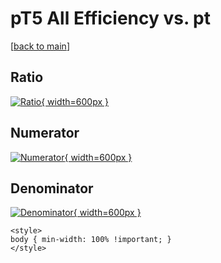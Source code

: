# pT5 All Efficiency vs. pt

[[back to main](./)]



## Ratio

[![Ratio](../mtv/var/pT5_0_eff_pt.png){ width=600px }](../mtv/var/pT5_0_eff_pt.pdf)

## Numerator

[![Numerator](../mtv/num/pT5_0_eff_pt_num0.png){ width=600px }](../mtv/num/pT5_0_eff_pt_num0.pdf)

## Denominator

[![Denominator](../mtv/den/pT5_0_eff_pt_den.png){ width=600px }](../mtv/den/pT5_0_eff_pt_den.pdf)


``` {=html}
<style>
body { min-width: 100% !important; }
</style>
```
